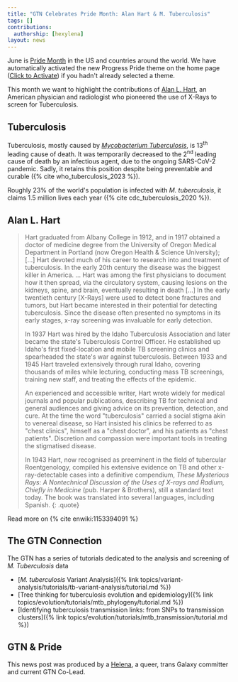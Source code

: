 ```yaml
---
title: "GTN Celebrates Pride Month: Alan Hart & M. Tuberculosis"
tags: []
contributions:
  authorship: [hexylena]
layout: news
---
```


June is [Pride Month](https://en.wikipedia.org/wiki/Pride_Month) in the US and countries around the world. We have automatically activated the new Progress Pride theme on the home page (<a href="#" onclick="setTheme('progress')">Click to Activate</a>) if you hadn't already selected a theme.

This month we want to highlight the contributions of [Alan L. Hart](https://en.wikipedia.org/wiki/Alan_L._Hart), an American physician and radiologist who pioneered the use of X-Rays to screen for Tuberculosis.

## Tuberculosis

Tuberculosis, mostly caused by [*Mycobacterium Tuberculosis*](https://en.wikipedia.org/wiki/Mycobacterium_tuberculosis), is 13<sup>th</sup> leading cause of death. It was temporarily decreased to the 2<sup>nd</sup> leading cause of death by an infectious agent, due to the ongoing SARS-CoV-2 pandemic. Sadly, it retains this position despite being preventable and curable ({% cite who_tuberculosis_2023 %}).

Roughly 23% of the world's population is infected with *M. tuberculosis*, it claims 1.5 million lives each year ({% cite cdc_tuberculosis_2020 %}).

## Alan L. Hart

> Hart graduated from Albany College in 1912, and in 1917 obtained a doctor of medicine degree from the University of Oregon Medical Department in Portland (now Oregon Health & Science University);
> [...]
> Hart devoted much of his career to research into and treatment of tuberculosis. In the early 20th century the disease was the biggest killer in America. ... Hart was among the first physicians to document how it then spread, via the circulatory system, causing lesions on the kidneys, spine, and brain, eventually resulting in death
> [...]
> In the early twentieth century [X-Rays] were used to detect bone fractures and tumors, but Hart became interested in their potential for detecting tuberculosis. Since the disease often presented no symptoms in its early stages, x-ray screening was invaluable for early detection.
>
> In 1937 Hart was hired by the Idaho Tuberculosis Association and later became the state's Tuberculosis Control Officer. He established up Idaho's first fixed-location and mobile TB screening clinics and spearheaded the state's war against tuberculosis. Between 1933 and 1945 Hart traveled extensively through rural Idaho, covering thousands of miles while lecturing, conducting mass TB screenings, training new staff, and treating the effects of the epidemic.
>
> An experienced and accessible writer, Hart wrote widely for medical journals and popular publications, describing TB for technical and general audiences and giving advice on its prevention, detection, and cure. At the time the word "tuberculosis" carried a social stigma akin to venereal disease, so Hart insisted his clinics be referred to as "chest clinics", himself as a "chest doctor", and his patients as "chest patients". Discretion and compassion were important tools in treating the stigmatised disease.
>
> In 1943 Hart, now recognised as preeminent in the field of tubercular Roentgenology, compiled his extensive evidence on TB and other x-ray-detectable cases into a definitive compendium, *These Mysterious Rays: A Nontechnical Discussion of the Uses of X-rays and Radium, Chiefly in Medicine* (pub. Harper & Brothers), still a standard text today. The book was translated into several languages, including Spanish.
{: .quote}

Read more on {% cite enwiki:1153394091 %}

## The GTN Connection

The GTN has a series of tutorials dedicated to the analysis and screening of *M. Tuberculosis* data

- [*M. tuberculosis* Variant Analysis]({% link topics/variant-analysis/tutorials/tb-variant-analysis/tutorial.md %})
- [Tree thinking for tuberculosis evolution and epidemiology]({% link topics/evolution/tutorials/mtb_phylogeny/tutorial.md %})
- [Identifying tuberculosis transmission links: from SNPs to transmission clusters]({% link topics/evolution/tutorials/mtb_transmission/tutorial.md %})


## GTN & Pride

This news post was produced by a [Helena](/training-material/hall-of-fame/hexylena/?theme=progress), a queer, trans Galaxy committer and current GTN Co-Lead.
